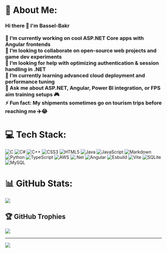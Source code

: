 # 💫 About Me:
### Hi there 👋 I'm Bassel-Bakr  <br><br>🔭 I’m currently working on cool ASP.NET Core apps with Angular frontends  <br>👯 I’m looking to collaborate on open-source web projects and game dev experiments  <br>🤝 I’m looking for help with optimizing authentication & session handling in .NET  <br>🌱 I’m currently learning advanced cloud deployment and performance tuning  <br>💬 Ask me about ASP.NET, Angular, Power BI integration, or FPS aim training setups 🎮  <br>⚡ Fun fact: My shipments sometimes go on tourism trips before reaching me ✈️😂  


# 💻 Tech Stack:
![C](https://img.shields.io/badge/c-%2300599C.svg?style=for-the-badge&logo=c&logoColor=white) ![C#](https://img.shields.io/badge/c%23-%23239120.svg?style=for-the-badge&logo=csharp&logoColor=white) ![C++](https://img.shields.io/badge/c++-%2300599C.svg?style=for-the-badge&logo=c%2B%2B&logoColor=white) ![CSS3](https://img.shields.io/badge/css3-%231572B6.svg?style=for-the-badge&logo=css3&logoColor=white) ![HTML5](https://img.shields.io/badge/html5-%23E34F26.svg?style=for-the-badge&logo=html5&logoColor=white) ![Java](https://img.shields.io/badge/java-%23ED8B00.svg?style=for-the-badge&logo=openjdk&logoColor=white) ![JavaScript](https://img.shields.io/badge/javascript-%23323330.svg?style=for-the-badge&logo=javascript&logoColor=%23F7DF1E) ![Markdown](https://img.shields.io/badge/markdown-%23000000.svg?style=for-the-badge&logo=markdown&logoColor=white) ![Python](https://img.shields.io/badge/python-3670A0?style=for-the-badge&logo=python&logoColor=ffdd54) ![TypeScript](https://img.shields.io/badge/typescript-%23007ACC.svg?style=for-the-badge&logo=typescript&logoColor=white) ![AWS](https://img.shields.io/badge/AWS-%23FF9900.svg?style=for-the-badge&logo=amazon-aws&logoColor=white) ![.Net](https://img.shields.io/badge/.NET-5C2D91?style=for-the-badge&logo=.net&logoColor=white) ![Angular](https://img.shields.io/badge/angular-%23DD0031.svg?style=for-the-badge&logo=angular&logoColor=white) ![Esbuild](https://img.shields.io/badge/esbuild-%23FFCF00.svg?style=for-the-badge&logo=esbuild&logoColor=black) ![Vite](https://img.shields.io/badge/vite-%23646CFF.svg?style=for-the-badge&logo=vite&logoColor=white) ![SQLite](https://img.shields.io/badge/sqlite-%2307405e.svg?style=for-the-badge&logo=sqlite&logoColor=white) ![MySQL](https://img.shields.io/badge/mysql-4479A1.svg?style=for-the-badge&logo=mysql&logoColor=white)
# 📊 GitHub Stats:
![](https://nirzak-streak-stats.vercel.app/?user=Bassel-Bakr&theme=dark&hide_border=false)<br/>

## 🏆 GitHub Trophies
![](https://github-profile-trophy.vercel.app/?username=Bassel-Bakr&theme=radical&no-frame=false&no-bg=false&margin-w=4)

---
[![](https://visitcount.itsvg.in/api?id=Bassel-Bakr&icon=0&color=0)](https://visitcount.itsvg.in)

<!-- Proudly created with GPRM ( https://gprm.itsvg.in ) -->
